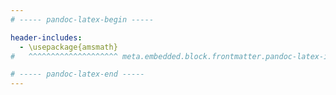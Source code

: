 ```yaml
---
# ----- pandoc-latex-begin -----

header-includes:
  - \usepackage{amsmath}
#   ^^^^^^^^^^^^^^^^^^^^ meta.embedded.block.frontmatter.pandoc-latex-injection

# ----- pandoc-latex-end -----
---
```

